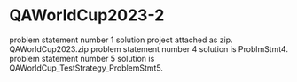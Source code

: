 # QAWorldCup2023-2


problem statement number 1 solution project attached as zip. QAWorldCup2023.zip
problem statement number 4 solution is ProblmStmt4.
problem statement number 5 solution is QAWorldCup_TestStrategy_ProblemStmt5.
